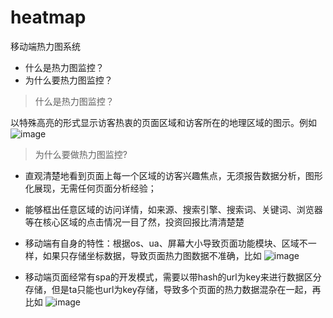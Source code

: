 heatmap
=======

移动端热力图系统

+ 什么是热力图监控？
+ 为什么要热力图监控？

> 什么是热力图监控？

以特殊高亮的形式显示访客热衷的页面区域和访客所在的地理区域的图示。例如
![image](https://cloud.githubusercontent.com/assets/765082/5545741/48abb118-8b67-11e4-981c-4b82e50941f4.png)

> 为什么要做热力图监控?

+ 直观清楚地看到页面上每一个区域的访客兴趣焦点，无须报告数据分析，图形化展现，无需任何页面分析经验；
+ 能够框出任意区域的访问详情，如来源、搜索引擎、搜索词、关键词、浏览器等在核心区域的点击情况一目了然，投资回报比清清楚楚
+ 移动端有自身的特性：根据os、ua、屏幕大小导致页面功能模块、区域不一样，如果只存储坐标数据，导致页面热力图数据不准确，比如
![image](https://cloud.githubusercontent.com/assets/765082/5545750/7129f8de-8b67-11e4-862f-0c39a78c86ea.png)

+ 移动端页面经常有spa的开发模式，需要以带hash的url为key来进行数据区分存储，但是ta只能也url为key存储，导致多个页面的热力数据混杂在一起，再比如
![image](https://cloud.githubusercontent.com/assets/765082/5545754/8a2c31bc-8b67-11e4-8fff-33c2aee45c83.png)
